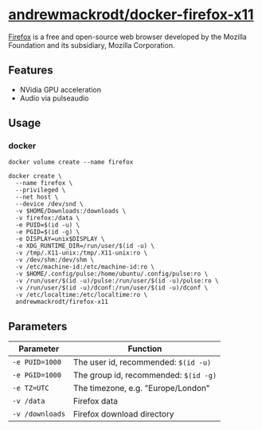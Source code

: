 # [andrewmackrodt/docker-firefox-x11](https://github.com/andrewmackrodt/dockerfiles/tree/master/firefox-x11)

[Firefox](https://www.mozilla.org/en-GB/firefox/new/) is a free and open-source
web browser developed by the Mozilla Foundation and its subsidiary, Mozilla
Corporation.

## Features

* NVidia GPU acceleration
* Audio via pulseaudio

## Usage

### docker

```
docker volume create --name firefox

docker create \
  --name firefox \
  --privileged \
  --net host \
  --device /dev/snd \
  -v $HOME/Downloads:/downloads \
  -v firefox:/data \
  -e PUID=$(id -u) \
  -e PGID=$(id -g) \
  -e DISPLAY=unix$DISPLAY \
  -e XDG_RUNTIME_DIR=/run/user/$(id -u) \
  -v /tmp/.X11-unix:/tmp/.X11-unix:ro \
  -v /dev/shm:/dev/shm \
  -v /etc/machine-id:/etc/machine-id:ro \
  -v $HOME/.config/pulse:/home/ubuntu/.config/pulse:ro \
  -v /run/user/$(id -u)/pulse:/run/user/$(id -u)/pulse:ro \
  -v /run/user/$(id -u)/dconf:/run/user/$(id -u)/dconf \
  -v /etc/localtime:/etc/localtime:ro \
  andrewmackrodt/firefox-x11
```

## Parameters

| Parameter | Function |
| --- | --- |
| `-e PUID=1000` | The user id, recommended: `$(id -u)` |
| `-e PGID=1000` | The group id, recommended: `$(id -g)` |
| `-e TZ=UTC` | The timezone, e.g. "Europe/London" |
| `-v /data` | Firefox data |
| `-v /downloads` | Firefox download directory |

